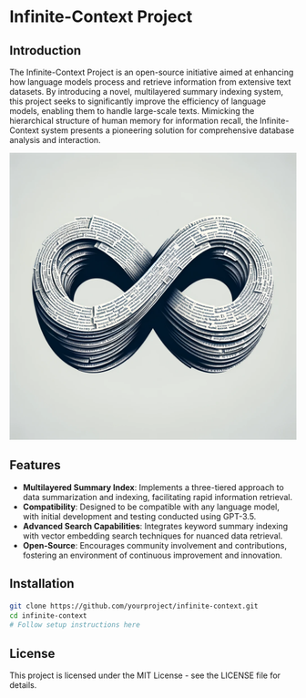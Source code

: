 # Infinite-Context Project

## Introduction

The Infinite-Context Project is an open-source initiative aimed at enhancing how language models process and retrieve information from extensive text datasets. By introducing a novel, multilayered summary indexing system, this project seeks to significantly improve the efficiency of language models, enabling them to handle large-scale texts. Mimicking the hierarchical structure of human memory for information recall, the Infinite-Context system presents a pioneering solution for comprehensive database analysis and interaction.

![Infinite-Context Logo](images/infinite-context.webp)

## Features

- **Multilayered Summary Index**: Implements a three-tiered approach to data summarization and indexing, facilitating rapid information retrieval.
- **Compatibility**: Designed to be compatible with any language model, with initial development and testing conducted using GPT-3.5.
- **Advanced Search Capabilities**: Integrates keyword summary indexing with vector embedding search techniques for nuanced data retrieval.
- **Open-Source**: Encourages community involvement and contributions, fostering an environment of continuous improvement and innovation.

## Installation

```bash
git clone https://github.com/yourproject/infinite-context.git
cd infinite-context
# Follow setup instructions here
```
## License
This project is licensed under the MIT License - see the LICENSE file for details.

